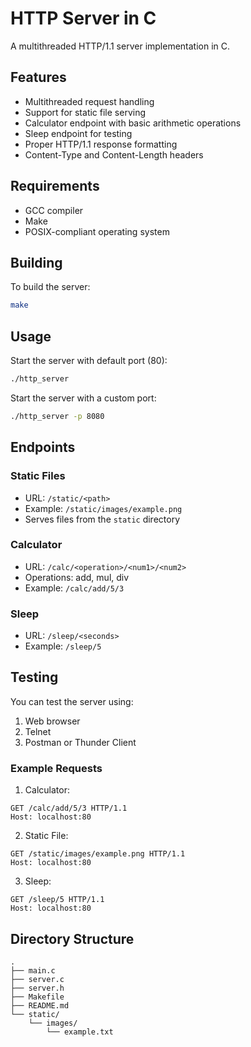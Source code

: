 # HTTP Server in C

A multithreaded HTTP/1.1 server implementation in C.

## Features

- Multithreaded request handling
- Support for static file serving
- Calculator endpoint with basic arithmetic operations
- Sleep endpoint for testing
- Proper HTTP/1.1 response formatting
- Content-Type and Content-Length headers

## Requirements

- GCC compiler
- Make
- POSIX-compliant operating system

## Building

To build the server:

```bash
make
```

## Usage

Start the server with default port (80):
```bash
./http_server
```

Start the server with a custom port:
```bash
./http_server -p 8080
```

## Endpoints

### Static Files
- URL: `/static/<path>`
- Example: `/static/images/example.png`
- Serves files from the `static` directory

### Calculator
- URL: `/calc/<operation>/<num1>/<num2>`
- Operations: add, mul, div
- Example: `/calc/add/5/3`

### Sleep
- URL: `/sleep/<seconds>`
- Example: `/sleep/5`

## Testing

You can test the server using:
1. Web browser
2. Telnet
3. Postman or Thunder Client

### Example Requests

1. Calculator:
```
GET /calc/add/5/3 HTTP/1.1
Host: localhost:80
```

2. Static File:
```
GET /static/images/example.png HTTP/1.1
Host: localhost:80
```

3. Sleep:
```
GET /sleep/5 HTTP/1.1
Host: localhost:80
```

## Directory Structure

```
.
├── main.c
├── server.c
├── server.h
├── Makefile
├── README.md
└── static/
    └── images/
        └── example.txt
```


